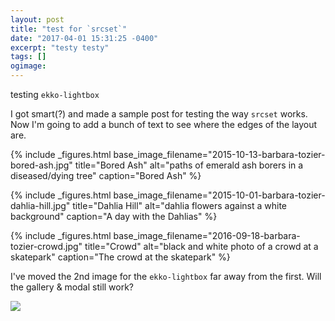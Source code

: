 ```yaml
---
layout: post
title: "test for `srcset`"
date: "2017-04-01 15:31:25 -0400"
excerpt: "testy testy"
tags: []
ogimage:
---
```


testing `ekko-lightbox`


I got smart(?) and made a sample post for testing the way `srcset` works. Now I'm going to add a bunch of text to see where the edges of the layout are.

{% include _figures.html base_image_filename="2015-10-13-barbara-tozier-bored-ash.jpg"
title="Bored Ash" alt="paths of emerald ash borers in a diseased/dying tree"
caption="Bored Ash" %}

{% include _figures.html base_image_filename="2015-10-01-barbara-tozier-dahlia-hill.jpg"
title="Dahlia Hill" alt="dahlia flowers against a white background"
caption="A day with the Dahlias" %}

{% include _figures.html base_image_filename="2016-09-18-barbara-tozier-crowd.jpg"
title="Crowd" alt="black and white photo of a crowd at a skatepark"
caption="The crowd at the skatepark" %}

I've moved the 2nd image for the `ekko-lightbox` far away from the first. Will the gallery & modal still work?

<img src="/images/posts/600/2015-10-01-barbara-tozier-dahlia-hill.jpg" data-toggle="lightbox" data-gallery="post-gallery" data-remote="/images/posts/l/2015-10-01-barbara-tozier-dahlia-hill.jpg" class="img-fluid">
